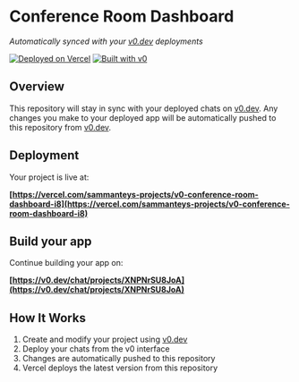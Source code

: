 # Conference Room Dashboard

*Automatically synced with your [v0.dev](https://v0.dev) deployments*

[![Deployed on Vercel](https://img.shields.io/badge/Deployed%20on-Vercel-black?style=for-the-badge&logo=vercel)](https://vercel.com/sammanteys-projects/v0-conference-room-dashboard-i8)
[![Built with v0](https://img.shields.io/badge/Built%20with-v0.dev-black?style=for-the-badge)](https://v0.dev/chat/projects/XNPNrSU8JoA)

## Overview

This repository will stay in sync with your deployed chats on [v0.dev](https://v0.dev).
Any changes you make to your deployed app will be automatically pushed to this repository from [v0.dev](https://v0.dev).

## Deployment

Your project is live at:

**[https://vercel.com/sammanteys-projects/v0-conference-room-dashboard-i8](https://vercel.com/sammanteys-projects/v0-conference-room-dashboard-i8)**

## Build your app

Continue building your app on:

**[https://v0.dev/chat/projects/XNPNrSU8JoA](https://v0.dev/chat/projects/XNPNrSU8JoA)**

## How It Works

1. Create and modify your project using [v0.dev](https://v0.dev)
2. Deploy your chats from the v0 interface
3. Changes are automatically pushed to this repository
4. Vercel deploys the latest version from this repository
